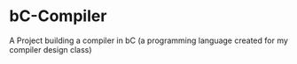 # bC-Compiler
A Project building a compiler in bC (a programming language created for my compiler design class)
